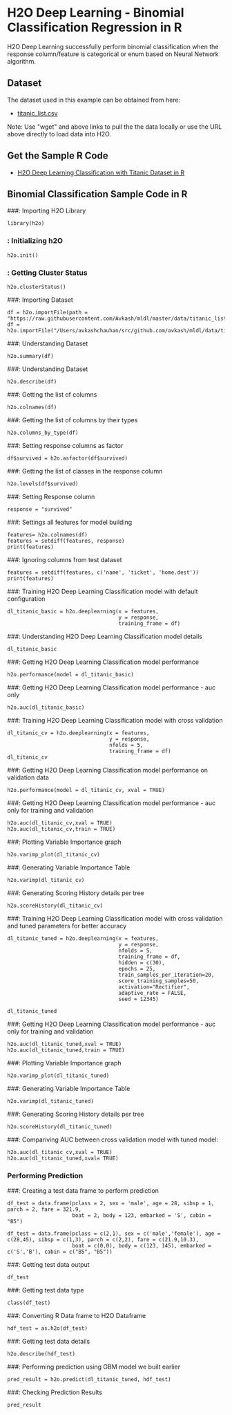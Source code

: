 # H2O Deep Learning - Binomial Classification Regression in R # 

H2O Deep Learning successfully perform binomial classification when the response column/feature is categorical or enum based on Neural Network algorithm. 

## Dataset ##
The dataset used in this example can be obtained from here:
 - [titanic_list.csv](https://raw.githubusercontent.com/Avkash/mldl/master/data/titanic_list.csv)

Note: Use "wget" and above links to pull the the data locally or use the URL above directly to load data into H2O.
  
## Get the Sample R Code ##
  - [H2O Deep Learning Classification with Titanic Dataset in R](https://github.com/Avkash/mldl/blob/master/notebook/h2o/H2O_DeepLearning_Classification_titanic.ipynb)
  
## Binomial Classification Sample Code in R ##

###: Importing H2O Library
```
library(h2o)
```
### : Initializing h2O
```
h2o.init()
```


### : Getting Cluster Status
```
h2o.clusterStatus()
```

###: Importing Dataset
```
df = h2o.importFile(path = "https://raw.githubusercontent.com/Avkash/mldl/master/data/titanic_list.csv")
df = h2o.importFile("/Users/avkashchauhan/src/github.com/avkash/mldl/data/titanic_list.csv")
```

###: Understanding Dataset
```
h2o.summary(df)
```

###: Understanding Dataset
```
h2o.describe(df)
```

###: Getting the list of columns
```
h2o.colnames(df)
```

###: Getting the list of columns by their types
```
h2o.columns_by_type(df)
```

###: Setting response columns as factor
```
df$survived = h2o.asfactor(df$survived)
```

###: Getting the list of classes in the response column
```
h2o.levels(df$survived)
```

###: Setting Response column
```
response = "survived"
```

###: Settings all features for model building
```
features= h2o.colnames(df)
features = setdiff(features, response)
print(features)
```

###: Ignoring columns from test dataset
```
features = setdiff(features, c('name', 'ticket', 'home.dest'))
print(features)
```


###: Training H2O Deep Learning Classification model with default configuration
```
dl_titanic_basic = h2o.deeplearning(x = features,
                                    y = response,
                                    training_frame = df)
```
###: Understanding H2O Deep Learning Classification model details
```
dl_titanic_basic
```

###: Getting H2O Deep Learning Classification model performance
```
h2o.performance(model = dl_titanic_basic)
```

###: Getting H2O Deep Learning Classification model performance - auc only
```
h2o.auc(dl_titanic_basic)
```


###: Training H2O Deep Learning Classification model with cross validation
```
dl_titanic_cv = h2o.deeplearning(x = features,
                                 y = response,
                                 nfolds = 5,
                                 training_frame = df)
dl_titanic_cv
```

###: Getting H2O Deep Learning Classification model performance on validation data
```
h2o.performance(model = dl_titanic_cv, xval = TRUE)
```

###: Getting H2O Deep Learning Classification model performance - auc only for training and validation
```
h2o.auc(dl_titanic_cv,xval = TRUE)
h2o.auc(dl_titanic_cv,train = TRUE)
```

###: Plotting Variable Importance graph
```
h2o.varimp_plot(dl_titanic_cv)
```

###: Generating Variable Importance Table
```
h2o.varimp(dl_titanic_cv)
```

###: Generating Scoring History details per tree
```
h2o.scoreHistory(dl_titanic_cv)
```

###: Training H2O Deep Learning Classification model with cross validation and tuned parameters for better accuracy
```
dl_titanic_tuned = h2o.deeplearning(x = features,
                                    y = response,
                                    nfolds = 5,
                                    training_frame = df,
                                    hidden = c(30),
                                    epochs = 25,
                                    train_samples_per_iteration=20,
                                    score_training_samples=50,
                                    activation="Rectifier",
                                    adaptive_rate = FALSE,
                                    seed = 12345)

dl_titanic_tuned
```

###: Getting H2O Deep Learning Classification model performance - auc only for training and validation
```
h2o.auc(dl_titanic_tuned,xval = TRUE)
h2o.auc(dl_titanic_tuned,train = TRUE)
```

###: Plotting Variable Importance graph
```
h2o.varimp_plot(dl_titanic_tuned)
```

###: Generating Variable Importance Table
```
h2o.varimp(dl_titanic_tuned)
```

###: Generating Scoring History details per tree
```
h2o.scoreHistory(dl_titanic_tuned)
```


###: Compariving AUC between cross validation model with tuned model:
```
h2o.auc(dl_titanic_cv,xval = TRUE)
h2o.auc(dl_titanic_tuned,xval= TRUE)
```
### Performing Prediction ###

###: Creating a test data frame to perform prediction
```
df_test = data.frame(pclass = 2, sex = 'male', age = 28, sibsp = 1, parch = 2, fare = 321.9, 
                     boat = 2, body = 123, embarked = 'S', cabin = "B5")

df_test = data.frame(pclass = c(2,1), sex = c('male','female'), age = c(28,45), sibsp = c(1,3), parch = c(2,2), fare = c(21.9,10.3), 
                     boat = c(0,0), body = c(123, 145), embarked = c('S','B'), cabin = c("B5", "B5"))
```

###: Getting test data output
```
df_test
```

###: Getting test data type
```
class(df_test)
```

###: Converting R Data frame to H2O Dataframe
```
hdf_test = as.h2o(df_test)
```

###: Getting test data details
```
h2o.describe(hdf_test)
```

###: Performing prediction using GBM model we built earlier
```
pred_result = h2o.predict(dl_titanic_tuned, hdf_test)
```

###: Checking Prediction Results
```
pred_result
```
